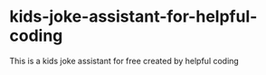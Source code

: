 # kids-joke-assistant-for-helpful-coding
This is a kids joke assistant for free created by helpful coding

